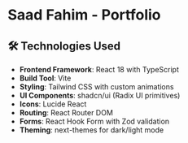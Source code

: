 # Saad Fahim - Portfolio

## 🛠️ Technologies Used

- **Frontend Framework**: React 18 with TypeScript
- **Build Tool**: Vite
- **Styling**: Tailwind CSS with custom animations
- **UI Components**: shadcn/ui (Radix UI primitives)
- **Icons**: Lucide React
- **Routing**: React Router DOM
- **Forms**: React Hook Form with Zod validation
- **Theming**: next-themes for dark/light mode
